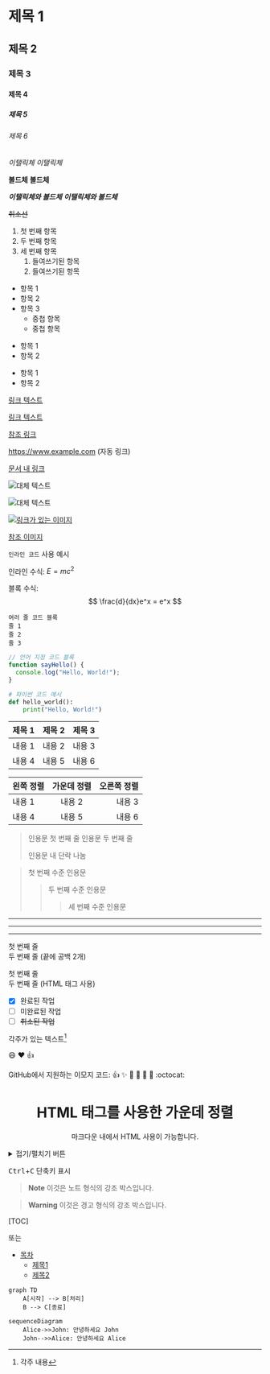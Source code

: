 # 제목 1
## 제목 2
### 제목 3
#### 제목 4
##### 제목 5
###### 제목 6

*이탤릭체*
_이탤릭체_

**볼드체**
__볼드체__

**_이탤릭체와 볼드체_**
***이탤릭체와 볼드체***

~~취소선~~

1. 첫 번째 항목
2. 두 번째 항목
3. 세 번째 항목
   1. 들여쓰기된 항목
   2. 들여쓰기된 항목

- 항목 1
- 항목 2
- 항목 3
  - 중첩 항목
  - 중첩 항목

* 항목 1
* 항목 2

+ 항목 1
+ 항목 2

[링크 텍스트](https://www.example.com)

[링크 텍스트](https://www.example.com "링크 설명(마우스 오버시 표시)")

[참조 링크][1]

[1]: https://www.example.com "참조 링크 설명"

<https://www.example.com> (자동 링크)

[문서 내 링크](#제목-표시줄의-이름)

![대체 텍스트](이미지_url.jpg)

![대체 텍스트](이미지_url.jpg "이미지 설명")

[![링크가 있는 이미지](이미지_url.jpg)](https://www.example.com)

[참조 이미지][img1]

[img1]: 이미지_url.jpg "참조 이미지 설명"

`인라인 코드` 사용 예시

인라인 수식: $E=mc^2$

블록 수식:
$$
\frac{d}{dx}e^x = e^x
$$

```
여러 줄 코드 블록
줄 1
줄 2
줄 3
```

```javascript
// 언어 지정 코드 블록
function sayHello() {
  console.log("Hello, World!");
}
```

```python
# 파이썬 코드 예시
def hello_world():
    print("Hello, World!")
```

| 제목 1 | 제목 2 | 제목 3 |
|--------|--------|--------|
| 내용 1 | 내용 2 | 내용 3 |
| 내용 4 | 내용 5 | 내용 6 |

| 왼쪽 정렬 | 가운데 정렬 | 오른쪽 정렬 |
|:---------|:----------:|-----------:|
| 내용 1    | 내용 2     | 내용 3     |
| 내용 4    | 내용 5     | 내용 6     |

> 인용문 첫 번째 줄
> 인용문 두 번째 줄
>
> 인용문 내 단락 나눔

> 첫 번째 수준 인용문
>> 두 번째 수준 인용문
>>> 세 번째 수준 인용문

---

***

___

첫 번째 줄  
두 번째 줄 (끝에 공백 2개)

첫 번째 줄<br>
두 번째 줄 (HTML 태그 사용)

- [x] 완료된 작업
- [ ] 미완료된 작업
- [ ] ~~취소된 작업~~

각주가 있는 텍스트[^1]

[^1]: 각주 내용

:smile: :heart: :thumbsup:

GitHub에서 지원하는 이모지 코드:
:+1: :sparkles: :camel: :tada:
:rocket: :metal: :octocat:

<div align="center">
  <h1>HTML 태그를 사용한 가운데 정렬</h1>
  <p>마크다운 내에서 HTML 사용이 가능합니다.</p>
</div>

<details>
  <summary>접기/펼치기 버튼</summary>
  
  여기에 숨겨진 내용이 들어갑니다.
  마크다운 문법도 사용 가능합니다.
  
  - 목록 1
  - 목록 2
</details>

<kbd>Ctrl</kbd>+<kbd>C</kbd> 단축키 표시

> **Note**
> 이것은 노트 형식의 강조 박스입니다.

> **Warning**
> 이것은 경고 형식의 강조 박스입니다.

[TOC]

또는

- [목차](#목차)
  - [제목1](#제목1)
  - [제목2](#제목2)

```mermaid
graph TD
    A[시작] --> B[처리]
    B --> C[종료]
```

```mermaid
sequenceDiagram
    Alice->>John: 안녕하세요 John
    John-->>Alice: 안녕하세요 Alice
```
